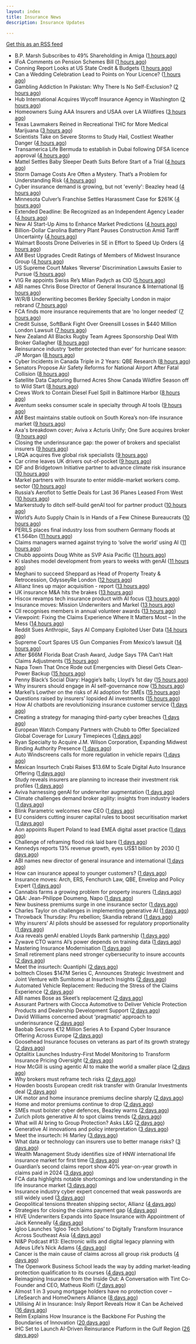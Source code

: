 ```yaml
---
layout: index
title: Insurance News
description: Insurance Updates

---
```


[Get this as an RSS feed](/insurance.rss)

<!-- news_marker starts -->
- B.P. Marsh Subscribes to 49% Shareholding in Amiga ([1 hours ago](https://insurance-edge.net/2025/06/06/b-p-marsh-subscribes-to-49-shareholding-in-amiga/))
- IFoA Comments on Pension Schemes Bill ([1 hours ago](https://insurance-edge.net/2025/06/06/ifoa-comments-on-pension-schemes-bill/))
- Conning Report Looks at US State Credit & Budgets ([1 hours ago](https://insurance-edge.net/2025/06/06/conning-report-looks-at-us-state-credit-budgets/))
- Can a Wedding Celebration Lead to Points on Your Licence? ([1 hours ago](https://insurance-edge.net/2025/06/06/can-a-wedding-celebration-lead-to-points-on-your-licence/))
- Gambling Addiction In Pakistan: Why There Is No Self-Exclusion? ([2 hours ago](https://insurance-edge.net/2025/06/06/gambling-addiction-in-pakistan-why-there-is-no-self-exclusion/))
- Hub International Acquires Wycoff Insurance Agency in Washington ([2 hours ago](https://www.insurancejournal.com/news/west/2025/06/06/826626.htm))
- Homeowners Suing AAA Insurers and USAA over LA Wildfires ([3 hours ago](https://www.insurancejournal.com/news/west/2025/06/06/826665.htm))
- Texas Lawmakers Reined in Recreational THC for More Medical Marijuana ([3 hours ago](https://www.insurancejournal.com/news/southcentral/2025/06/06/826661.htm))
- Scientists Take on Severe Storms to Study Hail, Costliest Weather Danger ([4 hours ago](https://www.insurancejournal.com/news/southcentral/2025/06/06/826657.htm))
- Transamerica Life Bermuda to establish in Dubai following DFSA licence approval ([4 hours ago](https://www.reinsurancene.ws/transamerica-life-bermuda-to-establish-in-dubai-following-dfsa-licence-approval/))
- Mattel Settles Baby Sleeper Death Suits Before Start of a Trial ([4 hours ago](https://www.insurancejournal.com/news/national/2025/06/06/826650.htm))
- Storm Damage Costs Are Often a Mystery. That’s a Problem for Understanding Risk ([4 hours ago](https://www.insurancejournal.com/news/southeast/2025/06/06/826633.htm))
- Cyber insurance demand is growing, but not 'evenly': Beazley head ([4 hours ago](https://www.insurancebusinessmag.com/uk/news/cyber/cyber-insurance-demand-is-growing-but-not-evenly-beazley-head-538282.aspx))
- Minnesota Culver’s Franchise Settles Harassment Case for $261K ([4 hours ago](https://www.insurancejournal.com/news/midwest/2025/06/06/826640.htm))
- Extended Deadline: Be Recognized as an Independent Agency Leader ([4 hours ago](https://www.insurancejournal.com/news/national/2025/06/06/826632.htm))
- New AI Start-Up Aims to Enhance Market Predictions ([4 hours ago](https://insurance-edge.net/2025/06/06/new-ai-start-up-aims-to-enhance-market-predictions/))
- Billion-Dollar Carolina Battery Plant Pauses Construction Amid Tariff Uncertainty ([4 hours ago](https://www.insurancejournal.com/news/southeast/2025/06/06/826625.htm))
- Walmart Boosts Drone Deliveries in SE in Effort to Speed Up Orders ([4 hours ago](https://www.insurancejournal.com/news/southeast/2025/06/06/826619.htm))
- AM Best Upgrades Credit Ratings of Members of Midwest Insurance Group ([4 hours ago](https://www.insurancejournal.com/news/midwest/2025/06/06/826618.htm))
- US Supreme Court Makes ‘Reverse’ Discrimination Lawsuits Easier to Pursue ([5 hours ago](https://www.insurancejournal.com/news/national/2025/06/06/826611.htm))
- VIG Re appoints Swiss Re’s Milan Padych as CIO ([5 hours ago](https://www.reinsurancene.ws/vig-re-appoints-swiss-res-milan-padych-as-cio/))
- ABI names Chris Bose Director of General Insurance & International ([6 hours ago](https://www.reinsurancene.ws/abi-names-chris-bose-director-of-general-insurance-international/))
- W/R/B Underwriting becomes Berkley Specialty London in major rebrand ([7 hours ago](https://www.reinsurancene.ws/w-r-b-underwriting-becomes-berkley-specialty-london-in-major-rebrand/))
- FCA finds more insurance requirements that are ‘no longer needed’ ([7 hours ago](https://www.postonline.co.uk/news/7957891/fca-finds-more-insurance-requirements-that-are-%E2%80%98no-longer-needed%E2%80%99))
- Credit Suisse, SoftBank Fight Over Greensill Losses in $440 Million London Lawsuit ([7 hours ago](https://www.insurancejournal.com/news/international/2025/06/06/826606.htm))
- New Zealand All Blacks Rugby Team Agrees Sponsorship Deal With Broker Gallagher ([8 hours ago](https://www.insurancejournal.com/news/international/2025/06/06/826600.htm))
- Reinsurance industry ‘better protected than ever’ for hurricane season: JP Morgan ([8 hours ago](https://www.reinsurancene.ws/reinsurance-industry-better-protected-than-ever-for-hurricane-season-jp-morgan/))
- Cyber Incidents in Canada Triple in 2 Years: QBE Research ([8 hours ago](https://www.insurancejournal.com/news/international/2025/06/06/826597.htm))
- Senators Propose Air Safety Reforms for National Airport After Fatal Collision ([8 hours ago](https://www.insurancejournal.com/news/east/2025/06/06/826594.htm))
- Satellite Data Capturing Burned Acres Show Canada Wildfire Season off to Wild Start ([8 hours ago](https://www.insurancejournal.com/news/international/2025/06/06/826584.htm))
- Crews Work to Contain Diesel Fuel Spill in Baltimore Harbor ([8 hours ago](https://www.insurancejournal.com/news/east/2025/06/06/826582.htm))
- Aventum seeks consumer scale in specialty through AI tools ([9 hours ago](https://www.postonline.co.uk/technology/7957867/aventum-seeks-consumer-scale-in-specialty-through-ai-tools))
- AM Best maintains stable outlook on South Korea’s non-life insurance market ([9 hours ago](https://www.reinsurancene.ws/am-best-maintains-stable-outlook-on-south-koreas-non-life-insurance-market/))
- Axa's breakdown cover; Aviva x Acturis Unify; One Sure acquires broker ([9 hours ago](https://www.postonline.co.uk/news/7957879/axas-breakdown-cover-aviva-x-acturis-unify-one-sure-acquires-broker))
- Closing the underinsurance gap: the power of brokers and specialist insurers ([9 hours ago](https://www.insurancebusinessmag.com/uk/news/breaking-news/closing-the-underinsurance-gap-the-power-of-brokers-and-specialist-insurers-538227.aspx))
- LRQA acquires five global risk specialists ([9 hours ago](https://www.insurancebusinessmag.com/uk/news/breaking-news/lrqa-acquires-five-global-risk-specialists-538226.aspx))
- Car crime leaves UK drivers out-of-pocket ([9 hours ago](https://www.insurancebusinessmag.com/uk/news/auto-motor/car-crime-leaves-uk-drivers-outofpocket-538225.aspx))
- IDF and Bridgetown Initiative partner to advance climate risk insurance ([10 hours ago](https://www.insurancebusinessmag.com/uk/news/catastrophe/idf-and-bridgetown-initiative-partner-to-advance-climate-risk-insurance-538224.aspx))
- Markel partners with Insurate to enter middle-market workers comp. sector ([10 hours ago](https://www.reinsurancene.ws/markel-partners-with-insurate-to-enter-middle-market-workers-comp-sector/))
- Russia’s Aeroflot to Settle Deals for Last 36 Planes Leased From West ([10 hours ago](https://www.insurancejournal.com/news/international/2025/06/06/826579.htm))
- Markerstudy to ditch self-build genAI tool for partner product ([10 hours ago](https://www.postonline.co.uk/technology/7957841/markerstudy-to-ditch-self-build-genai-tool-for-partner-product))
- World’s Auto Supply Chain Is in Hands of a Few Chinese Bureaucrats ([10 hours ago](https://www.insurancejournal.com/news/international/2025/06/06/826567.htm))
- PERILS places final industry loss from southern Germany floods at €1.564bn ([11 hours ago](https://www.reinsurancene.ws/perils-places-final-industry-loss-from-southern-germany-floods-at-e1-564bn/))
- Claims managers warned against trying to ‘solve the world’ using AI ([11 hours ago](https://www.postonline.co.uk/claims/7957881/claims-managers-warned-against-trying-to-%E2%80%98solve-the-world%E2%80%99-using-ai))
- Chubb appoints Doug White as SVP Asia Pacific ([11 hours ago](https://www.reinsurancene.ws/chubb-appoints-doug-white-as-svp-asia-pacific/))
- Ki slashes model development from years to weeks with genAI ([11 hours ago](https://www.postonline.co.uk/technology/7957832/ki-slashes-model-development-from-years-to-weeks-with-genai))
- Meghani to succeed Sheppard as Head of Property Treaty & Retrocession, OdysseyRe London ([12 hours ago](https://www.reinsurancene.ws/meghani-to-succeed-sheppard-as-head-of-property-treaty-retrocession-odysseyre-london/))
- Allianz lines up major acquisition - report ([13 hours ago](https://www.insurancebusinessmag.com/uk/news/breaking-news/allianz-lines-up-major-acquisition--report-538203.aspx))
- UK insurance M&A hits the brakes ([13 hours ago](https://www.insurancebusinessmag.com/uk/news/breaking-news/uk-insurance-manda-hits-the-brakes-538198.aspx))
- Hiscox revamps tech insurance product with AI focus ([13 hours ago](https://www.insurancebusinessmag.com/uk/news/technology/hiscox-revamps-tech-insurance-product-with-ai-focus-538197.aspx))
- Insurance moves: Mission Underwriters and Markel ([13 hours ago](https://www.insurancebusinessmag.com/uk/news/breaking-news/insurance-moves-mission-underwriters-and-markel-538195.aspx))
- CII recognises members in annual volunteer awards ([13 hours ago](https://www.insurancebusinessmag.com/uk/news/breaking-news/cii-recognises-members-in-annual-volunteer-awards-538194.aspx))
- Viewpoint: Fixing the Claims Experience Where It Matters Most – In the Mess ([14 hours ago](https://www.insurancejournal.com/news/national/2025/06/06/826537.htm))
- Reddit Sues Anthropic, Says AI Company Exploited User Data ([14 hours ago](https://www.insurancejournal.com/news/national/2025/06/06/826521.htm))
- Supreme Court Spares US Gun Companies From Mexico’s lawsuit ([14 hours ago](https://www.insurancejournal.com/news/national/2025/06/06/826527.htm))
- After $66M Florida Boat Crash Award, Judge Says TPA Can’t Halt Claims Adjustments ([15 hours ago](https://www.insurancejournal.com/news/southeast/2025/06/06/826484.htm))
- Napa Town That Once Rode out Emergencies with Diesel Gets Clean-Power Backup ([15 hours ago](https://www.insurancejournal.com/news/west/2025/06/06/826508.htm))
- Penny Black’s Social Diary: Haggie’s balls; Lloyd’s 1st day ([15 hours ago](https://www.postonline.co.uk/people/7957677/penny-black%E2%80%99s-social-diary-haggie%E2%80%99s-balls-lloyd%E2%80%99s-1st-day))
- Why insurers should engage in AI self-governance now ([15 hours ago](https://www.postonline.co.uk/technology/7957774/why-insurers-should-engage-in-ai-self-governance-now))
- Markel’s Lowther on the risks of AI adoption for SMEs ([15 hours ago](https://www.postonline.co.uk/commercial/7957768/markel%E2%80%99s-lowther-on-the-risks-of-ai-adoption-for-smes))
- Questions raised by insurers’ lopsided AI investments ([15 hours ago](https://www.postonline.co.uk/technology/7957812/questions-raised-by-insurers%E2%80%99-lopsided-ai-investments))
- How AI chatbots are revolutionizing insurance customer service ([1 days ago](https://www.dig-in.com/opinion/how-ai-chatbots-revolutionize-insurance-customer-service))
- Creating a strategy for managing third-party cyber breaches ([1 days ago](https://www.dig-in.com/opinion/how-to-manage-third-party-cyber-breaches))
- European Watch Company Partners with Chubb to Offer Specialized Global Coverage for Luxury Timepieces ([1 days ago](https://www.insurtechinsights.com/european-watch-company-partners-with-chubb-to-offer-specialized-global-coverage-for-luxury-timepieces/))
- Ryan Specialty to Acquire J.M. Wilson Corporation, Expanding Midwest Binding Authority Presence ([1 days ago](https://www.insurtechinsights.com/ryan-specialty-to-acquire-j-m-wilson-corporation-expanding-midwest-binding-authority-presence/))
- Auto Windscreens calls for more regulation in vehicle repairs ([1 days ago](https://www.postonline.co.uk/news/7957876/auto-windscreens-calls-for-more-regulation-in-vehicle-repairs))
- Mexican Insurtech Crabi Raises $13.6M to Scale Digital Auto Insurance Offering ([1 days ago](https://www.insurtechinsights.com/mexican-insurtech-crabi-raises-13-6m-to-scale-digital-auto-insurance-offering/))
- Study reveals insurers are planning to increase their investment risk profiles ([1 days ago](https://ifamagazine.com/study-reveals-insurers-are-planning-to-increase-their-investment-risk-profiles/))
- Aviva harnessing genAI for underwriter augmentation ([1 days ago](https://www.postonline.co.uk/technology/7957835/aviva-harnessing-genai-for-underwriter-augmentation))
- Climate challenges demand broker agility: insights from industry leaders ([1 days ago](https://www.insurancebusinessmag.com/uk/news/catastrophe/climate-challenges-demand-broker-agility-insights-from-industry-leaders-538058.aspx))
- Blink Parametric welcomes new CEO ([1 days ago](https://www.insurancebusinessmag.com/uk/news/technology/blink-parametric-welcomes-new-ceo-538057.aspx))
- EU considers cutting insurer capital rules to boost securitisation market ([1 days ago](https://www.insurancebusinessmag.com/uk/news/breaking-news/eu-considers-cutting-insurer-capital-rules-to-boost-securitisation-market-538056.aspx))
- Aon appoints Rupert Poland to lead EMEA digital asset practice ([1 days ago](https://www.insurancebusinessmag.com/uk/news/breaking-news/aon-appoints-rupert-poland-to-lead-emea-digital-asset-practice-538055.aspx))
- Challenge of reframing flood risk laid bare ([1 days ago](https://www.postonline.co.uk/news/7957872/challenge-of-reframing-flood-risk-laid-bare))
- Kennedys reports 13% revenue growth, eyes US$1 billion by 2030 ([1 days ago](https://www.insurancebusinessmag.com/uk/news/breaking-news/kennedys-reports-13-revenue-growth-eyes-us1-billion-by-2030-538066.aspx))
- ABI names new director of general insurance and international ([1 days ago](https://www.insurancebusinessmag.com/uk/news/breaking-news/abi-names-new-director-of-general-insurance-and-international-538044.aspx))
- How can insurance appeal to younger customers? ([1 days ago](https://www.insurancebusinessmag.com/uk/news/breaking-news/how-can-insurance-appeal-to-younger-customers-538041.aspx))
- Insurance moves: Arch, ERS, Fenchurch Law, QBE, Envelop and Policy Expert ([1 days ago](https://www.insurancebusinessmag.com/uk/news/breaking-news/insurance-moves-arch-ers-fenchurch-law-qbe-envelop-and-policy-expert-538040.aspx))
- Cannabis farms a growing problem for property insurers ([1 days ago](https://www.postonline.co.uk/claims/7957866/cannabis-farms-a-growing-problem-for-property-insurers))
- Q&A: Jean-Philippe Doumeng, Napo ([1 days ago](https://www.postonline.co.uk/personal/7957548/qa-jean-philippe-doumeng-napo))
- New business premiums surge in one insurance sector ([1 days ago](https://www.insurancebusinessmag.com/uk/news/life-insurance/new-business-premiums-surge-in-one-insurance-sector-538035.aspx))
- Charles Taylor on challenges in implementing generative AI ([1 days ago](https://www.postonline.co.uk/technology/7957703/charles-taylor-on-challenges-in-implementing-generative-ai))
- Throwback Thursday: Pru rebellion; Skandia rebrand ([1 days ago](https://www.postonline.co.uk/commercial/7956729/throwback-thursday-pru-rebellion-skandia-rebrand))
- Why insurers’ AI pilots should be assessed for regulatory proportionality ([1 days ago](https://www.postonline.co.uk/technology/7957785/why-insurers%E2%80%99-ai-pilots-should-be-assessed-for-regulatory-proportionality))
- Axa reveals genAI enabled Lloyds Bank partnership ([1 days ago](https://www.postonline.co.uk/technology/7957803/axa-reveals-genai-enabled-lloyds-bank-partnership))
- Zywave CTO warns AI’s power depends on training data ([1 days ago](https://www.postonline.co.uk/technology/7957746/zywave-cto-warns-ai%E2%80%99s-power-depends-on-training-data))
- Mastering Insurance Modernisation ([1 days ago](https://www.insurancebusinessmag.com/uk/white-papers/mastering-insurance-modernisation-538014.aspx))
- Small retirement plans need stronger cybersecurity to insure accounts ([2 days ago](https://www.dig-in.com/news/small-retirement-plans-need-stronger-cybersecurity))
- Meet the insurtech: Quantiphi ([2 days ago](https://www.dig-in.com/news/meet-the-insurtech-quantiphi))
- bolttech Closes $147M Series C, Announces Strategic Investment and Joint Venture with Sumitomo at Insurtech Insights ([2 days ago](https://www.insurtechinsights.com/bolttech-closes-147m-series-c-announces-strategic-investment-and-joint-venture-with-sumitomo-at-insurtech-insights/))
- Automated Vehicle Replacement: Reducing the Stress of the Claims Experience ([2 days ago](https://www.insurancebusinessmag.com/uk/ib-talk/automated-vehicle-replacement-reducing-the-stress-of-the-claims-experience-537958.aspx))
- ABI names Bose as Skeet’s replacement ([2 days ago](https://www.postonline.co.uk/news/7957873/abi-names-bose-as-skeet%E2%80%99s-replacement))
- Assurant Partners with Ciocca Automotive to Deliver Vehicle Protection Products and Dealership Development Support ([2 days ago](https://www.insurtechinsights.com/assurant-partners-with-ciocca-automotive-to-deliver-vehicle-protection-products-and-dealership-development-support/))
- David Williams concerned about ‘pragmatic’ approach to underinsurance ([2 days ago](https://www.postonline.co.uk/news/7957871/david-williams-concerned-about-%E2%80%98pragmatic%E2%80%99-approach-to-underinsurance))
- Baobab Secures €12 Million Series A to Expand Cyber Insurance Offering Across Europe ([2 days ago](https://www.insurtechinsights.com/baobab-secures-e12-million-series-a-to-expand-cyber-insurance-offering-across-europe/))
- Goosehead Insurance focuses on veterans as part of its growth strategy ([2 days ago](https://www.dig-in.com/news/goosehead-focuses-on-business-development-for-veterans))
- Optalitix Launches Industry-First Model Monitoring to Transform Insurance Pricing Oversight ([2 days ago](https://www.insurtechinsights.com/optalitix-launches-industry-first-model-monitoring-to-transform-insurance-pricing-oversight/))
- How McGill is using agentic AI to make the world a smaller place ([2 days ago](https://www.postonline.co.uk/technology/7957843/how-mcgill-is-using-agentic-ai-to-make-the-world-a-smaller-place))
- Why brokers must reframe tech risks ([2 days ago](https://www.insurancebusinessmag.com/uk/news/technology/why-brokers-must-reframe-tech-risks-537908.aspx))
- Howden boosts European credit risk transfer with Granular Investments deal ([2 days ago](https://www.insurancebusinessmag.com/uk/news/breaking-news/howden-boosts-european-credit-risk-transfer-with-granular-investments-deal-537907.aspx))
- UK motor and home insurance premiums decline sharply ([2 days ago](https://www.insurancebusinessmag.com/uk/news/auto-motor/uk-motor-and-home-insurance-premiums-decline-sharply-537906.aspx))
- Home and motor premiums continue to drop ([2 days ago](https://www.postonline.co.uk/personal/7957870/home-and-motor-premiums-continue-to-drop))
- SMEs must bolster cyber defences, Beazley warns ([2 days ago](https://www.insurancebusinessmag.com/uk/news/cyber/smes-must-bolster-cyber-defences-beazley-warns-537905.aspx))
- Zurich pilots generative AI to spot claims trends ([2 days ago](https://www.postonline.co.uk/technology/7957786/zurich-pilots-generative-ai-to-spot-claims-trends))
- What will AI bring to Group Protection? Asks L&G ([2 days ago](https://ifamagazine.com/what-will-ai-bring-to-group-protection-asks-lg/))
- Generative AI innovations and policy interpretation ([3 days ago](https://www.dig-in.com/opinion/gene-ai-innovations-and-policy-interpretation))
- Meet the insurtech: Hi Marley ([3 days ago](https://www.dig-in.com/news/meet-the-insurtech-hi-marley))
- What data or technology can insurers use to better manage risks? ([3 days ago](https://www.dig-in.com/news/insurers-turn-to-ai-new-data-for-risk-assessment-boosts))
- Wealth Management Study identifies size of HNW international life insurance market for first time ([3 days ago](https://ifamagazine.com/wealth-management-study-identifies-size-of-hnw-international-life-insurance-market-for-first-time/))
- Guardian’s second claims report show 40% year-on-year growth in claims paid in 2024 ([3 days ago](https://ifamagazine.com/guardians-second-claims-report-show-40-year-on-year-growth-in-claims-paid-in-2024/))
- FCA data highlights notable shortcomings and low understanding in the life insurance market ([3 days ago](https://ifamagazine.com/fca-data-highlights-notable-shortcomings-and-low-understanding-in-the-life-insurance-market/))
- Insurance industry cyber expert concerned that weak passwords are still widely used ([3 days ago](https://ifamagazine.com/insurance-industry-cyber-expert-concerned-that-weak-passwords-are-still-widely-used/))
- Geopolitical tensions threaten shipping sector, Allianz ([4 days ago](https://www.dig-in.com/news/geopolitical-tensions-threaten-shipping-sector-allianz))
- Strategies for closing the claims payment gap ([4 days ago](https://www.dig-in.com/opinion/strategies-for-closing-the-claims-payment-gap))
- HIVE Underwriters Expands into Space Insurance with Appointment of Jack Kenneally ([4 days ago](https://www.insurtechinsights.com/hive-underwriters-expands-into-space-insurance-with-appointment-of-jack-kenneally/))
- Igloo Launches ‘Igloo Tech Solutions’ to Digitally Transform Insurance Across Southeast Asia ([4 days ago](https://www.insurtechinsights.com/igloo-launches-igloo-tech-solutions-to-digitally-transform-insurance-across-southeast-asia/))
- NI&P Podcast #13: Electronic wills and digital legacy planning with Adeus Life’s Nick Adams ([4 days ago](https://ifamagazine.com/ip-podcast-13-electronic-wills-and-digital-legacy-planning-with-adeus-lifes-nick-adams/))
- Cancer is the main cause of claims across all group risk products ([4 days ago](https://ifamagazine.com/cancer-is-the-main-cause-of-claims-across-all-group-risk-products/))
- The Openwork Business School leads the way by adding market-leading protection qualification to its courses ([4 days ago](https://ifamagazine.com/the-openwork-business-school-leads-the-way-by-adding-market-leading-protection-qualification-to-its-courses/))
- Reimagining Insurance from the Inside Out: A Conversation with Tint Co-Founder and CEO, Matheus Riolfi ([7 days ago](https://www.insurtechinsights.com/reimagining-insurance-from-the-inside-out-a-conversation-with-tint-co-founder-and-ceo-matheus-riolfi/))
- Almost 1 in 3 young mortgage holders have no protection cover – LifeSearch and HomeOwners Alliance ([8 days ago](https://ifamagazine.com/almost-1-in-3-young-mortgage-holders-have-no-protection-cover-lifesearch-and-homeowners-alliance/))
- Utilising AI in Insurance: Insly Report Reveals How it Can be Acheived ([16 days ago](https://thefintechtimes.com/utilising-ai-in-insurance-insly-report-reveals-how-it-can-be-acheived/))
- Relm Explains How Insurance is the Backbone For Pushing the Boundaries of Innovation ([20 days ago](https://thefintechtimes.com/relm-explains-how-insurance-is-the-backbone-for-pushing-the-boundaries-of-innovation/))
- IHC Set to Launch AI-Driven Reinsurance Platform in the Gulf Region ([26 days ago](https://thefintechtimes.com/ihc-set-to-launch-ai-driven-reinsurance-platform/))

<!-- news_marker ends -->
